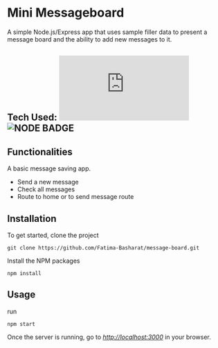 # Mini Messageboard

A simple Node.js/Express app that uses sample filler data to present a message board and the ability to add new messages to it.

## Tech Used: ![EXPRESS BADGE](https://img.shields.io/static/v1?label=|&message=NODE.js&color=339933&style=plastic&logo=node.js)![NODE BADGE](https://img.shields.io/static/v1?label=|&message=EXPRESS&color=bbb111&style=plastic&logo=express)

## Functionalities

A basic message saving app.

- Send a new message
- Check all messages
- Route to home or to send message route

## Installation

To get started, clone the project

```
git clone https://github.com/Fatima-Basharat/message-board.git
```

Install the NPM packages

```
npm install
```

## Usage

run

```
npm start
```

Once the server is running, go to [_http://localhost:3000_](http://localhost:3000) in your browser.


